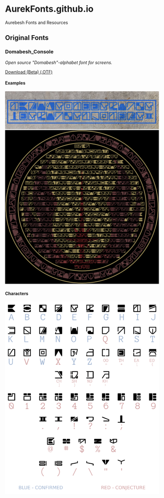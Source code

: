# AurekFonts.github.io
Aurebesh Fonts and Resources

## Original Fonts
### Domabesh_Console
_Open source "Domabesh"-alphabet font for screens._

[Download (Beta) (.OTF)](https://github.com/AurekFonts/Domabesh_Console/raw/master/Domabesh_Console_beta.otf)

#### Examples
![Domabesh_Console example image](https://github.com/AurekFonts/Domabesh_Console/blob/master/IAmOne.png?raw=true "Example: 'I am one with the Force; the Force is with me.'")
![Domabesh_Console example image](https://github.com/AurekFonts/Domabesh_Console/blob/master/JournalOfTheWhills.png?raw=true "Example: Journal of the Whills")
#### Characters
![Domabesh_Console character set](https://github.com/AurekFonts/Domabesh_Console/blob/master/Domabesh_Console-CharacterSet-y.png?raw=true)
